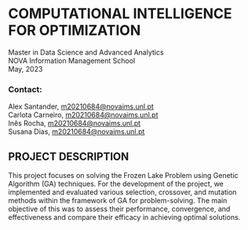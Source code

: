 ﻿<h1>COMPUTATIONAL INTELLIGENCE FOR OPTIMIZATION</h1>
 Master in Data Science and Advanced Analytics<br>
 NOVA Information Management School<br>
 May, 2023

<h3>Contact:</h3>

Alex Santander, m20210684@novaims.unl.pt<br>
Carlota Carneiro, m20210684@novaims.unl.pt<br>
Inês Rocha, m20210684@novaims.unl.pt<br>
Susana Dias, m20210684@novaims.unl.pt


<h2>PROJECT DESCRIPTION</h2>

This project focuses on solving the Frozen Lake Problem using Genetic Algorithm (GA) techniques. For the development of the project, we implemented and evaluated various selection, crossover, and mutation methods within the framework of GA for problem-solving. The main objective of this was to assess their performance, convergence, and effectiveness and compare their efficacy in achieving optimal solutions.
